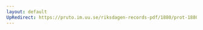 ```yaml
---
layout: default
UpRedirect: https://pruto.im.uu.se/riksdagen-records-pdf/1880/prot-1880--ak--001/prot-1880--ak--001_003.pdf
---
```

